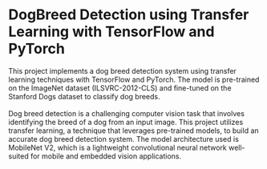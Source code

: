 <h1>DogBreed Detection using Transfer Learning with TensorFlow and PyTorch</h1>
This project implements a dog breed detection system using transfer learning techniques with TensorFlow and PyTorch. The model is pre-trained on the ImageNet dataset (ILSVRC-2012-CLS) and fine-tuned on the Stanford Dogs dataset to classify dog breeds.
<br><br>
Dog breed detection is a challenging computer vision task that involves identifying the breed of a dog from an input image. This project utilizes transfer learning, a technique that leverages pre-trained models, to build an accurate dog breed detection system. The model architecture used is MobileNet V2, which is a lightweight convolutional neural network well-suited for mobile and embedded vision applications.
